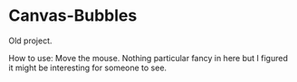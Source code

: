 # Canvas-Bubbles
Old project.

How to use:
Move the mouse. Nothing particular fancy in here but I figured it might be interesting for someone to see.
